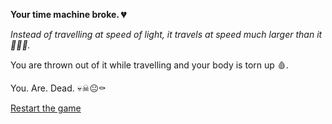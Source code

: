 **Your time machine broke. 💔**

*Instead of travelling at speed of light, it travels at speed much larger than it 🌠🌠💫.*

You are thrown out of it while travelling and your body is torn up 🩸.

You. Are. Dead.
💀☠😐⚰

[Restart the game](../begin-journey.md) 